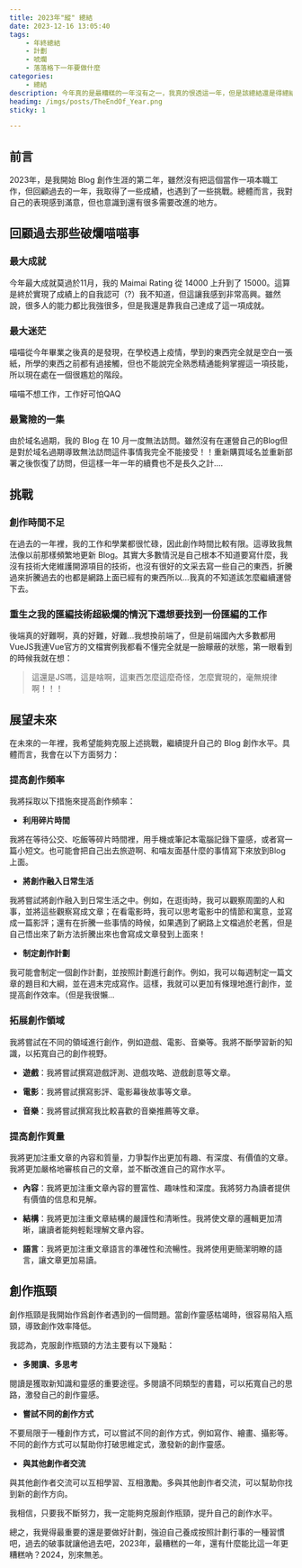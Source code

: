 ```yaml
---
title: 2023年"縱" 總結
date: 2023-12-16 13:05:40
tags: 
    - 年終總結
    - 計劃
    - 唬爛
    - 落落格下一年要做什麼
categories:
    - 總結
description: 今年真的是最糟糕的一年沒有之一，我真的恨透這一年，但是該總結還是得總結，只有將這一年的所有垃圾事情都想一邊才能在下一年避免（希望是這樣吧）
headimg: /imgs/posts/TheEndOf_Year.png
sticky: 1

---
```


## **前言**

2023年，是我開始 Blog 創作生涯的第二年，雖然沒有把這個當作一項本職工作，但回顧過去的一年，我取得了一些成績，也遇到了一些挑戰。總體而言，我對自己的表現感到滿意，但也意識到還有很多需要改進的地方。

## **回顧過去那些破爛喵喵事**

### **最大成就**

今年最大成就莫過於11月，我的 Maimai Rating 從 14000 上升到了 15000。這算是終於實現了成績上的自我認可（?）我不知道，但這讓我感到非常高興。雖然說，很多人的能力都比我強很多，但是我還是靠我自己達成了這一項成就。

### **最大迷茫**

喵喵從今年畢業之後真的是發現，在學校遇上疫情，學到的東西完全就是空白一張紙，所學的東西之前都有過接觸，但也不能說完全熟悉精通能夠掌握這一項技能，所以現在處在一個很尷尬的階段。

喵喵不想工作，工作好可怕QAQ

### **最驚險的一集**

由於域名過期，我的 Blog 在 10 月一度無法訪問。雖然沒有在運營自己的Blog但是對於域名過期導致無法訪問這件事情我完全不能接受！！重新購買域名並重新部署之後恢復了訪問，但這樣一年一年的續費也不是長久之計....

## **挑戰**

### **創作時間不足**

在過去的一年裡，我的工作和學業都很忙碌，因此創作時間比較有限。這導致我無法像以前那樣頻繁地更新 Blog。其實大多數情況是自己根本不知道要寫什麼，我沒有技術大佬維護開源項目的技術，也沒有很好的文采去寫一些自己的東西，折騰過來折騰過去的也都是網路上面已經有的東西所以...我真的不知道該怎麼繼續運營下去。

### **重生之我的匯編技術超級爛的情況下還想要找到一份匯編的工作**
後端真的好難啊，真的好難，好難...我想換前端了，但是前端國內大多數都用VueJS我連Vue官方的文檔實例我都看不懂完全就是一臉矇蔽的狀態，第一眼看到的時候我就在想：
> 這還是JS嗎，這是啥啊，這東西怎麼這麼奇怪，怎麼實現的，毫無規律啊！！！

## 展望未來

在未來的一年裡，我希望能夠克服上述挑戰，繼續提升自己的 Blog 創作水平。具體而言，我會在以下方面努力：

### 提高創作頻率

我將採取以下措施來提高創作頻率：

* **利用碎片時間**

我將在等待公交、吃飯等碎片時間裡，用手機或筆記本電腦記錄下靈感，或者寫一篇小短文。也可能會把自己出去旅遊啊、和喵友面基什麼的事情寫下來放到Blog上面。

* **將創作融入日常生活**

我將嘗試將創作融入到日常生活之中。例如，在逛街時，我可以觀察周圍的人和事，並將這些觀察寫成文章；在看電影時，我可以思考電影中的情節和寓意，並寫成一篇影評；還有在折騰一些事情的時候，如果遇到了網路上文檔過於老舊，但是自己悟出來了新方法折騰出來也會寫成文章發到上面來！

* **制定創作計劃**

我可能會制定一個創作計劃，並按照計劃進行創作。例如，我可以每週制定一篇文章的題目和大綱，並在週末完成寫作。這樣，我就可以更加有條理地進行創作，並提高創作效率。（但是我很懶...

### 拓展創作領域

我將嘗試在不同的領域進行創作，例如遊戲、電影、音樂等。我將不斷學習新的知識，以拓寬自己的創作視野。

* **遊戲**：我將嘗試撰寫遊戲評測、遊戲攻略、遊戲創意等文章。

* **電影**：我將嘗試撰寫影評、電影幕後故事等文章。

* **音樂**：我將嘗試撰寫我比較喜歡的音樂推薦等文章。

### 提高創作質量

我將更加注重文章的內容和質量，力爭製作出更加有趣、有深度、有價值的文章。我將更加嚴格地審核自己的文章，並不斷改進自己的寫作水平。

* **內容**：我將更加注重文章內容的豐富性、趣味性和深度。我將努力為讀者提供有價值的信息和見解。

* **結構**：我將更加注重文章結構的嚴謹性和清晰性。我將使文章的邏輯更加清晰，讓讀者能夠輕鬆理解文章內容。

* **語言**：我將更加注重文章語言的準確性和流暢性。我將使用更簡潔明瞭的語言，讓文章更加易讀。

## 創作瓶頸

創作瓶頸是我開始作爲創作者遇到的一個問題。當創作靈感枯竭時，很容易陷入瓶頸，導致創作效率降低。

我認為，克服創作瓶頸的方法主要有以下幾點：

* **多閱讀、多思考**

閱讀是獲取新知識和靈感的重要途徑。多閱讀不同類型的書籍，可以拓寬自己的思路，激發自己的創作靈感。

* **嘗試不同的創作方式**

不要局限于一種創作方式，可以嘗試不同的創作方式，例如寫作、繪畫、攝影等。不同的創作方式可以幫助你打破思維定式，激發新的創作靈感。

* **與其他創作者交流**

與其他創作者交流可以互相學習、互相激勵。多與其他創作者交流，可以幫助你找到新的創作方向。

我相信，只要我不斷努力，我一定能夠克服創作瓶頸，提升自己的創作水平。

總之，我覺得最重要的還是要做好計劃，強迫自己養成按照計劃行事的一種習慣吧，過去的破事就讓他過去吧，2023年，最糟糕的一年，還有什麼能比這一年更糟糕吶？2024，別來無恙。
